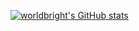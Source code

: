 [![worldbright's GitHub stats](https://github-readme-stats.vercel.app/api?username=worldbright)](https://github.com/worldbright/github-readme-stats)
